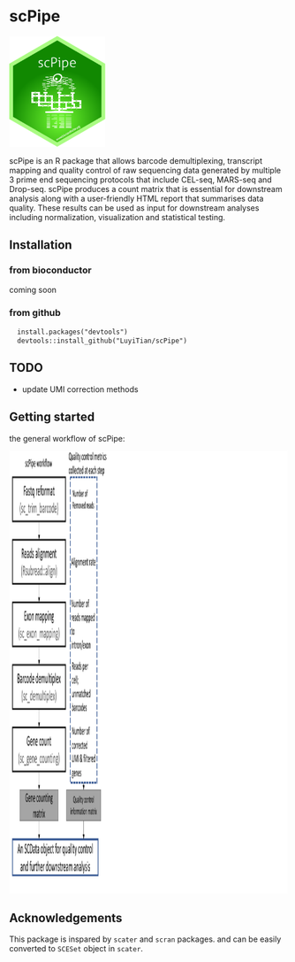 # scPipe


<img src=inst/scPipe.pdf height="200">

scPipe is an R package that allows barcode demultiplexing, transcript mapping and quality control of raw sequencing data generated by multiple 3 prime end sequencing protocols that include CEL-seq, MARS-seq and Drop-seq. scPipe produces a count matrix that is essential for downstream analysis along with a user-friendly HTML report that summarises data quality. These results can be used as input for downstream analyses including normalization, visualization and statistical testing.

## Installation

### from bioconductor

coming soon

### from github

```{r}
  install.packages("devtools")
  devtools::install_github("LuyiTian/scPipe")
```

## TODO

* update UMI correction methods

## Getting started

the general workflow of scPipe:

<img src=inst/workflow.pdf height="800">


## Acknowledgements
This package is inspared by `scater` and `scran` packages. and can be easily converted to `SCESet` object in `scater`.
